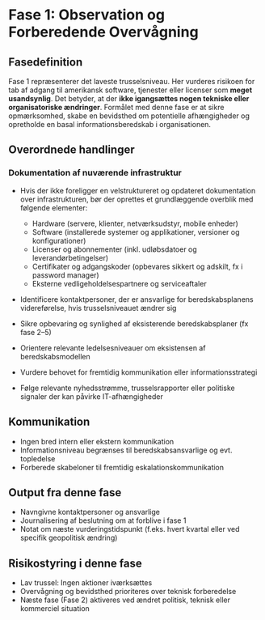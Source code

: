 # Fase 1: Observation og Forberedende Overvågning

## Fasedefinition

Fase 1 repræsenterer det laveste trusselsniveau. Her vurderes risikoen for tab af adgang til amerikansk software, tjenester eller licenser som **meget usandsynlig**. Det betyder, at der **ikke igangsættes nogen tekniske eller organisatoriske ændringer**. Formålet med denne fase er at sikre opmærksomhed, skabe en bevidsthed om potentielle afhængigheder og opretholde en basal informationsberedskab i organisationen.

## Overordnede handlinger

### Dokumentation af nuværende infrastruktur

- Hvis der ikke foreligger en velstruktureret og opdateret dokumentation over infrastrukturen, bør der oprettes et grundlæggende overblik med følgende elementer:

  - Hardware (servere, klienter, netværksudstyr, mobile enheder)
  - Software (installerede systemer og applikationer, versioner og konfigurationer)
  - Licenser og abonnementer (inkl. udløbsdatoer og leverandørbetingelser)
  - Certifikater og adgangskoder (opbevares sikkert og adskilt, fx i password manager)
  - Eksterne vedligeholdelsespartnere og serviceaftaler

- Identificere kontaktpersoner, der er ansvarlige for beredskabsplanens videreførelse, hvis trusselsniveauet ændrer sig
- Sikre opbevaring og synlighed af eksisterende beredskabsplaner (fx fase 2–5)
- Orientere relevante ledelsesniveauer om eksistensen af beredskabsmodellen
- Vurdere behovet for fremtidig kommunikation eller informationsstrategi
- Følge relevante nyhedsstrømme, trusselsrapporter eller politiske signaler der kan påvirke IT-afhængigheder

## Kommunikation

- Ingen bred intern eller ekstern kommunikation
- Informationsniveau begrænses til beredskabsansvarlige og evt. topledelse
- Forberede skabeloner til fremtidig eskalationskommunikation

## Output fra denne fase

- Navngivne kontaktpersoner og ansvarlige
- Journalisering af beslutning om at forblive i fase 1
- Notat om næste vurderingstidspunkt (f.eks. hvert kvartal eller ved specifik geopolitisk ændring)

## Risikostyring i denne fase

- Lav trussel: Ingen aktioner iværksættes
- Overvågning og bevidsthed prioriteres over teknisk forberedelse
- Næste fase (Fase 2) aktiveres ved ændret politisk, teknisk eller kommerciel situation
